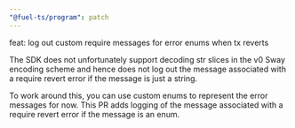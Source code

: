```yaml
---
"@fuel-ts/program": patch
---
```


feat: log out custom require messages for error enums when tx reverts

The SDK does not unfortunately support decoding str slices in the v0 Sway encoding scheme and hence does not log out the message associated with a require revert error if the message is just a string.

To work around this, you can use custom enums to represent the error messages for now. This PR adds logging of the message associated with a require revert error if the message is an enum.
